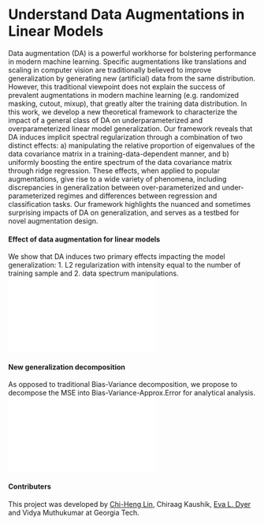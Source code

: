 
# Understand Data Augmentations in Linear Models
Data augmentation (DA) is a powerful workhorse for bolstering performance in modern machine
learning. Specific augmentations like translations and scaling in computer vision are traditionally
believed to improve generalization by generating new (artificial) data from the same distribution.
However, this traditional viewpoint does not explain the success of prevalent augmentations
in modern machine learning (e.g. randomized masking, cutout, mixup), that greatly alter the
training data distribution. In this work, we develop a new theoretical framework to characterize
the impact of a general class of DA on underparameterized and overparameterized linear model
generalization. Our framework reveals that DA induces implicit spectral regularization through a
combination of two distinct effects: a) manipulating the relative proportion of eigenvalues of
the data covariance matrix in a training-data-dependent manner, and b) uniformly boosting
the entire spectrum of the data covariance matrix through ridge regression. These effects,
when applied to popular augmentations, give rise to a wide variety of phenomena, including
discrepancies in generalization between over-parameterized and under-parameterized regimes and
differences between regression and classification tasks. Our framework highlights the nuanced
and sometimes surprising impacts of DA on generalization, and serves as a testbed for novel
augmentation design.

#### Effect of data augmentation for linear models
We show that DA induces two primary effects impacting the model generalization: 1. L2 regularization with intensity equal to the number of training sample and 2. data spectrum manipulations.
![Overview of Bias-Var-Approx.Err decomposition](fig1rot.pdf)

#### New generalization decomposition
As opposed to traditional Bias-Variance decomposition, we propose to decompose the MSE into Bias-Variance-Approx.Error for analytical analysis.
![Overview of Bias-Var-Approx.Err decomposition](bias_var_err_v3.pdf)

#### Contributers
This project was developed by [Chi-Heng Lin](https://github.com/uldyssian2008), Chiraag Kaushik, [Eva L. Dyer](https://github.com/nerdslab) and Vidya Muthukumar at Georgia Tech.

